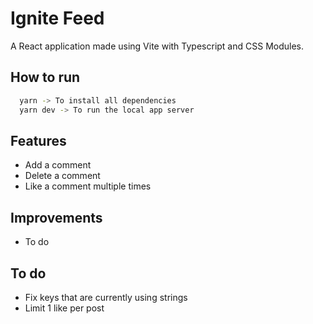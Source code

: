 
# Ignite Feed

A React application made using Vite with Typescript and CSS Modules.

## How to run

```bash
  yarn -> To install all dependencies
  yarn dev -> To run the local app server
```

## Features

- Add a comment
- Delete a comment
- Like a comment multiple times

## Improvements
- To do

## To do

- Fix keys that are currently using strings
- Limit 1 like per post